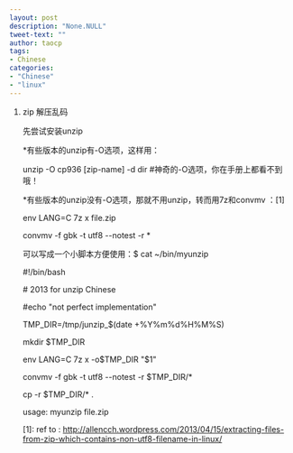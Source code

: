 ```yaml
---
layout: post
description: "None.NULL"
tweet-text: ""
author: taocp
tags:
- Chinese
categories:
- "Chinese"
- "linux"
---
```


1. zip 解压乱码

    先尝试安装unzip

    *有些版本的unzip有-O选项，这样用：

    unzip -O cp936 [zip-name] -d dir #神奇的-O选项，你在手册上都看不到哦！

    *有些版本的unzip没有-O选项，那就不用unzip，转而用7z和convmv ：[1]

    env LANG=C 7z x file.zip

    convmv -f gbk -t utf8 --notest -r * 

    可以写成一个小脚本方便使用：$ cat ~/bin/myunzip

    \#!/bin/bash

    \# 2013  for unzip Chinese

    \#echo "not perfect implementation"

    TMP_DIR=/tmp/junzip_$(date +%Y%m%d%H%M%S)

    mkdir $TMP_DIR

    env LANG=C 7z x -o$TMP_DIR "$1"

    convmv -f gbk -t utf8 --notest -r $TMP_DIR/*

    cp -r $TMP_DIR/* .


    usage: myunzip file.zip

    [1]: ref to : http://allencch.wordpress.com/2013/04/15/extracting-files-from-zip-which-contains-non-utf8-filename-in-linux/

